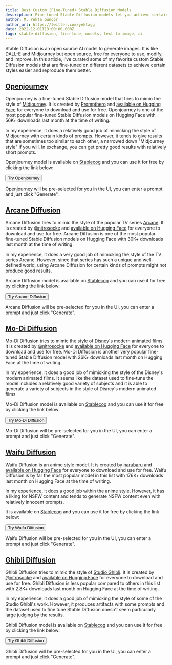 ```yaml
---
title: Best Custom (Fine-Tuned) Stable Diffusion Models
description: Fine-tuned Stable Diffusion models let you achieve certain styles of art easier. When they are fine-tuned nicely, they reproduce styles in higher quality.
author: M. Yekta Güngör
author_url: https://twitter.com/yektagg
date: 2022-12-01T13:00:00.000Z
tags: stable-diffusion, fine-tune, models, text-to-image, ai
---
```


<script>
  import Button from '$components/buttons/Button.svelte'
  import DocImage from '$components/docs/DocImage.svelte'
</script>

Stable Diffusion is an open source AI model to generate images. It is like DALL-E and Midjourney but open source, free for everyone to use, modify, and improve. In this article, I've curated some of my favorite custom Stable Diffusion models that are fine-tuned on different datasets to achieve certain styles easier and reproduce them better.

## [Openjourney](https://huggingface.co/prompthero/openjourney)

Openjourney is a fine-tuned Stable Diffusion model that tries to mimic the style of [Midjourney](https://midjourney.com). It is created by [Prompthero](https://twitter.com/prompthero) and [available on Hugging Face](https://huggingface.co/prompthero/openjourney) for everyone to download and use for free. Openjourney is one of the most popular fine-tuned Stable Diffusion models on Hugging Face with 56K+ downloads last month at the time of writing.

<DocImage src="https://ba.stablecog.com/blog/openjourney.jpg" href="https://huggingface.co/prompthero/openjourney" width="2560" height="3840" alt="Openjourney" />

In my experience, it does a relatively good job of mimicking the style of Midjourney with certain kinds of prompts. However, it tends to give results that are sometimes too similar to each other, a narrowed down "Midjourney style" if you will. In exchange, you can get pretty good results with relatively short prompts.

Openjourney model is available on [Stablecog](https://stablecog.com/generate/?mi=8acfe4c8-751d-4aa6-8c3c-844e3ef478e0&adv=true) and you can use it for free by clicking the link below:

<Button class='mt-4 mb-2' href="https://stablecog.com/generate/?mi=8acfe4c8-751d-4aa6-8c3c-844e3ef478e0&adv=true" target="_blank">
  Try Openjourney
</Button>

Openjourney will be pre-selected for you in the UI, you can enter a prompt and just click "Generate".

## [Arcane Diffusion](https://huggingface.co/nitrosocke/Arcane-Diffusion)

Arcane Diffusion tries to mimic the style of the popular TV series [Arcane](https://www.imdb.com/title/tt11126994/). It is created by [@nitrosocke](https://twitter.com/nitrosocke) and [available on Hugging Face](https://huggingface.co/nitrosocke/Arcane-Diffusion) for everyone to download and use for free. Arcane Diffusion is one of the most popular fine-tuned Stable Diffusion models on Hugging Face with 30K+ downloads last month at the time of writing.

<DocImage src="https://ba.stablecog.com/blog/arcane-diffusion.jpg" href="https://huggingface.co/nitrosocke/Arcane-Diffusion" width="2560" height="4480" alt="Arcane Diffusion" />

In my experience, it does a very good job of mimicking the style of the TV series Arcane. However, since that series has such a unique and well-defined world, using Arcane Diffusion for certain kinds of prompts might not produce good results.

Arcane Diffusion model is available on [Stablecog](https://stablecog.com/generate/?mi=36d9d835-646f-4fc7-b9fe-98654464bf8e&adv=true) and you can use it for free by clicking the link below:

<Button class='mt-4 mb-2' href="https://stablecog.com/generate/?mi=36d9d835-646f-4fc7-b9fe-98654464bf8e&adv=true" target="_blank">
  Try Arcane Diffusion
</Button>

Arcane Diffusion will be pre-selected for you in the UI, you can enter a prompt and just click "Generate".

## [Mo-Di Diffusion](https://huggingface.co/nitrosocke/mo-di-diffusion)

Mo-Di Diffusion tries to mimic the style of Disney's modern animated films. It is created by [@nitrosocke](https://twitter.com/nitrosocke) and [available on Hugging Face](https://huggingface.co/nitrosocke/mo-di-diffusion) for everyone to download and use for free. Mo-Di Diffusion is another very popular fine-tuned Stable Diffusion model with 26K+ downloads last month on Hugging Face at the time of writing.

<DocImage src="https://ba.stablecog.com/blog/mo-di-diffusion.jpg" href="https://huggingface.co/nitrosocke/mo-di-diffusion" width="2560" height="3840" alt="Mo-Di Diffusion" />

In my experience, it does a good job of mimicking the style of the Disney's modern animated films. It seems like the dataset used to fine-tune the model includes a relatively good variety of subjects and it is able to generate a variety of subjects in the style of Disney's modern animated films.

Mo-Di Diffusion model is available on [Stablecog](https://stablecog.com/generate/?mi=790c80e1-65b1-4556-9332-196344389572&adv=true) and you can use it for free by clicking the link below:

<Button class='mt-4 mb-2' href="https://stablecog.com/generate/?mi=790c80e1-65b1-4556-9332-196344389572&adv=true" target="_blank">
  Try Mo-Di Diffusion
</Button>

Mo-Di Diffusion will be pre-selected for you in the UI, you can enter a prompt and just click "Generate".

## [Waifu Diffusion](https://huggingface.co/hakurei/waifu-diffusion)

Waifu Diffusion is an anime style model. It is created by [harubaru](https://github.com/harubaru) and [available on Hugging Face](https://huggingface.co/hakurei/waifu-diffusion) for everyone to download and use for free. Waifu Diffusion is by far the most popular model in this list with 176K+ downloads last month on Hugging Face at the time of writing.

<DocImage src="https://ba.stablecog.com/blog/waifu-diffusion.jpg" href="https://huggingface.co/hakurei/waifu-diffusion" width="2560" height="5760" alt="Waifu Diffusion" />

In my experience, it does a good job within the anime style. However, it has a liking for NSFW content and tends to generate NSFW content even with relatively innocent prompts.

It is available on [Stablecog](https://stablecog.com/generate/?mi=f7f3d973-ac6f-4a7a-9db8-e89e4fba03a9&adv=true) and you can use it for free by clicking the link below:

<Button class='mt-4 mb-2' href="https://stablecog.com/generate/?mi=f7f3d973-ac6f-4a7a-9db8-e89e4fba03a9&adv=true" target="_blank">
  Try Waifu Diffusion
</Button>

Waifu Diffusion will be pre-selected for you in the UI, you can enter a prompt and just click "Generate".

## [Ghibli Diffusion](https://huggingface.co/nitrosocke/Ghibli-Diffusion)

Ghibli Diffusion tries to mimic the style of [Studio Ghibli](https://www.studioghibli.com.au). It is created by [@nitrosocke](https://twitter.com/nitrosocke) and [available on Hugging Face](https://huggingface.co/nitrosocke/Ghibli-Diffusion) for everyone to download and use for free. Ghibli Diffusion is less popular compared to others in this list with 2.8K+ downloads last month on Hugging Face at the time of writing.

<DocImage src="https://ba.stablecog.com/blog/ghibli-diffusion.jpg" href="https://huggingface.co/nitrosocke/Ghibli-Diffusion" width="2560" height="4480" alt="Ghibli Diffusion" />

In my experience, it does a good job of mimicking the style of some of the Studio Ghibli's work. However, it produces artifacts with some prompts and the dataset used to fine tune Stable Diffusion doesn't seem particularly large judging by the results.

Ghibli Diffusion model is available on [Stablecog](https://stablecog.com/generate/?mi=48a7031d-43b6-4a23-9f8c-8020eb6862e4&adv=true) and you can use it for free by clicking the link below:

<Button class='mt-4 mb-2' href="https://stablecog.com/generate/?mi=48a7031d-43b6-4a23-9f8c-8020eb6862e4&adv=true" target="_blank">
  Try Ghibli Diffusion
</Button>

Ghibli Diffusion will be pre-selected for you in the UI, you can enter a prompt and just click "Generate".
